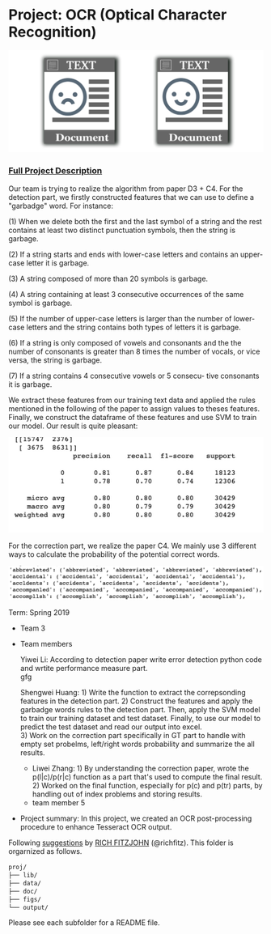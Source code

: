 # Project: OCR (Optical Character Recognition) 

![image](figs/intro.png)

### [Full Project Description](doc/project4_desc.md)
Our team is trying to realize the algorithm from paper D3 + C4. 
For the detection part, we firstly constructed features that we can use to define a "garbadge" word. For instance: 

(1) When we delete both the first and the last symbol of a string and the rest contains at least two distinct punctuation symbols, then the string is garbage.

(2) If a string starts and ends with lower-case letters and contains an upper-case letter it is garbage.

(3) A string composed of more than 20 symbols is garbage. 

(4) A string containing at least 3 consecutive occurrences of the same symbol is garbage.

(5) If the number of upper-case letters is larger than the number of lower-case letters and the string contains both types of letters it is garbage.

(6) If a string is only composed of vowels and consonants and the the number of consonants is greater than 8 times the number of vocals, or vice versa, the string is garbage.

(7) If a string contains 4 consecutive vowels or 5 consecu- tive consonants it is garbage.

We extract these features from our training text data and applied the rules mentioned in the following of the paper to assign values to theses features. Finally, we construct the dataframe of these features and use SVM to train our model. 
Our result is quite pleasant: 

![image](figs/de.jpeg)


For the correction part, we realize the paper C4. We mainly use 3 different ways to calculate the probability of the potential correct words. 

![image](figs/cor.jpg)




Term: Spring 2019

+ Team 3
+ Team members

	Yiwei Li: According to detection paper write error detection python code and wrtite performance measure part.	
	gfg
	
	Shengwei Huang: 1) Write the function to extract the correpsonding features in the detection part.
	                2) Construct the features and apply the garbadge words rules to the detection part. Then, apply the SVM model 
			     to train our training dataset and test dataset. Finally, to use our model to predict the test dataset and                                  read our output into excel.   
	                3) Work on the correction part specifically in GT part to handle with empty set probelms, left/right words                                    probability and summarize the all results. 
			
			
        
	+ Liwei Zhang: 1) By understanding the correction paper, wrote the p(l|c)/p(r|c) function as a part that's used to compute the final result. 2) Worked on the final function, especially for p(c) and p(tr) parts, by handling out of index problems and storing results.
	+ team member 5

+ Project summary: In this project, we created an OCR post-processing procedure to enhance Tesseract OCR output. 
	


Following [suggestions](http://nicercode.github.io/blog/2013-04-05-projects/) by [RICH FITZJOHN](http://nicercode.github.io/about/#Team) (@richfitz). This folder is orgarnized as follows.

```
proj/
├── lib/
├── data/
├── doc/
├── figs/
└── output/
```

Please see each subfolder for a README file.
